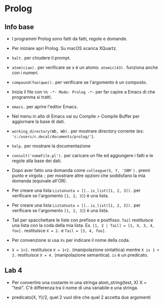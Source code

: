 # Prolog

## Info base

* I programmi Prolog sono fatti da fatti, regole e domande.

* Per iniziare apri Prolog. Su macOS scarica XQuartz.

* ```halt.``` per chiudere il prompt.

* ```atom(ciao).``` per verificare se x è un atomo. ```atomic(43).``` funziona anche con i numeri.

* ```compound(foo(qwe)).``` per verificare se l'argomento è un composto.

* Inizia il file con ```%% -*- Mode: Prolog -*-``` per far capire a Emacs di che programma si tratti.

* ```emacs.``` per aprire l'editor Emacs.

* Nel menu in alto di Emacs vai su Compile > Compile Buffer per aggiornare la base di dati.

* ```working_directory(WD, WD).``` per mostrare directory corrente (es: ```'c:/users/c.decal/documents/prolog/'```).

* ```help.``` per mostrare la documentazione

* ```consult('nomeFile.pl').``` per caricare un file ed aggiungere i fatti e le regole alla base dei dati.

* Dopo aver fatto una domanda come ```colleague(X, Y, 'IBM').``` premi punto e virgola ```;``` per mostrare altre opzioni che soddisfano la mia domanda (equivale all'OR).

* Per creare una lista ```ListaVuota = [].```. ```is_list([1, 2, 3]).``` per verificare se l'argomento ```[1, 2, 3]```) è una lista.

* Per creare una lista ```ListaVuota = [].```. ```is_list([1, 2, 3]).``` per verificare se l'argomento ```[1, 2, 3]```) è una lista.

* Tail per spacchettare le liste con prefisso e postfisso. ```Tail``` restituisce una lista con la coda della mia lista. Es. ```[1, 2 | Tail] = [1, X, 3, 4, foo].``` restituisce ```X = 2.``` e ```Tail = [3, 4, foo]```. 

* Per convenzione si usa ```Xs``` per indicare il nome della coda.

* ```X = 1+2.``` restituisce ```X = 1+2.``` (manipolazione sintattica) mentre ```X is 1 + 2.``` restituisce ```X = 4.``` (manipolazione semantica). ```is``` è un predicato.

## Lab 4

* Per convertire una costante in una stringa atom_string(test, X) X = "test". C'è differenza tra il nome di una variabile e una stringa.

* predicato(X, Y)/2, quel 2 vuol dire che quel 2 accetta due argomenti

